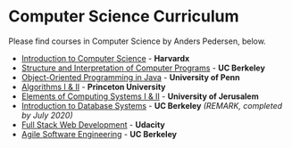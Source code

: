 # Computer Science Curriculum

Please find courses in Computer Science by Anders Pedersen, below.
* [Introduction to Computer Science](1_Introduction%20to%20CS%20-%20CS50%20-%20Harvardx) - **Harvardx**
* [Structure and Interpretation of Computer Programs](2_Structure%20and%20Interpretation%20of%20Computer%20Programs%20-%20UC%20Berkeley) - **UC Berkeley**
* [Object-Oriented Programming in Java](3_OOP%20in%20Java%20-%20Penn) - **University of Penn**
* [Algorithms I & II](4_Algorithms%20I%20&%20II%20-%20Princeton) - **Princeton University**
* [Elements of Computing Systems I & II](5_Elements%20of%20Computing%20Systems%20I%20&%20II%20-%20Jerusalem) - **University of Jerusalem**
* [Introduction to Database Systems](6_Introduction%20to%20Database%20Systems%20-%20Berkeley) - **UC Berkeley** *(REMARK, completed by July 2020)*
* [Full Stack Web Development](7_Full%20Stack%20Web%20Development%20-%20Udacity) - **Udacity** 
* [Agile Software Engineering](8_Agile%20Software%20Engineering%20-%20UC%20Berkeley) - **UC Berkeley**